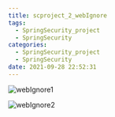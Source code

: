 ```yaml
---
title: scproject_2_webIgnore
tags:
  - SpringSecurity_project
  - SpringSecurity
categories:
  - SpringSecurity_project
  - SpringSecurity
date: 2021-09-28 22:52:31
---
```



![webIgnore1](/review_img/security_project/security_project_2/1.PNG)

![webIgnore2](/review_img/security_project/security_project_2/2.PNG)
